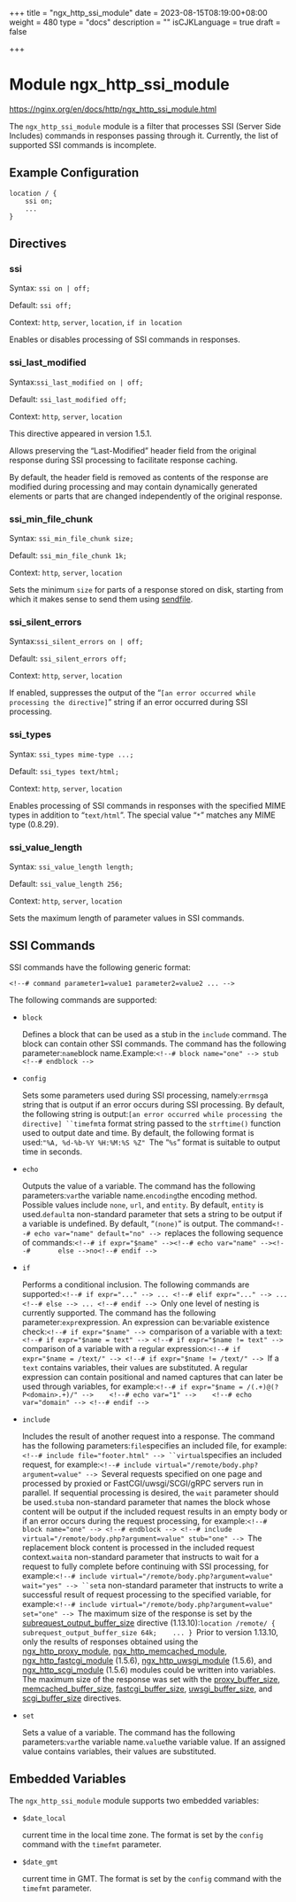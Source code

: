 +++
title = "ngx_http_ssi_module"
date = 2023-08-15T08:19:00+08:00
weight = 480
type = "docs"
description = ""
isCJKLanguage = true
draft = false

+++

# Module ngx_http_ssi_module

https://nginx.org/en/docs/http/ngx_http_ssi_module.html



The `ngx_http_ssi_module` module is a filter that processes SSI (Server Side Includes) commands in responses passing through it. Currently, the list of supported SSI commands is incomplete.



## Example Configuration



```
location / {
    ssi on;
    ...
}
```





## Directives



### ssi

  Syntax:  `ssi on | off;`

  Default: `ssi off;`

  Context: `http`, `server`, `location`, `if in location`


Enables or disables processing of SSI commands in responses.



### ssi_last_modified

  Syntax:`ssi_last_modified on | off;`

  Default: `ssi_last_modified off;`

  Context: `http`, `server`, `location`


This directive appeared in version 1.5.1.

Allows preserving the “Last-Modified” header field from the original response during SSI processing to facilitate response caching.

By default, the header field is removed as contents of the response are modified during processing and may contain dynamically generated elements or parts that are changed independently of the original response.



### ssi_min_file_chunk

  Syntax:  `ssi_min_file_chunk size;`

  Default: `ssi_min_file_chunk 1k;`

  Context: `http`, `server`, `location`


Sets the minimum `size` for parts of a response stored on disk, starting from which it makes sense to send them using [sendfile](https://nginx.org/en/docs/http/ngx_http_core_module.html#sendfile).



### ssi_silent_errors

  Syntax:`ssi_silent_errors on | off;`

  Default: `ssi_silent_errors off;`

  Context: `http`, `server`, `location`


If enabled, suppresses the output of the “`[an error occurred while processing the directive]`” string if an error occurred during SSI processing.



### ssi_types

  Syntax:  `ssi_types mime-type ...;`

  Default: `ssi_types text/html;`

  Context: `http`, `server`, `location`


Enables processing of SSI commands in responses with the specified MIME types in addition to “`text/html`”. The special value “`*`” matches any MIME type (0.8.29).



### ssi_value_length

  Syntax:  `ssi_value_length length;`

  Default: `ssi_value_length 256;`

  Context: `http`, `server`, `location`


Sets the maximum length of parameter values in SSI commands.



## SSI Commands

SSI commands have the following generic format:

```
<!--# command parameter1=value1 parameter2=value2 ... -->
```



The following commands are supported:

- `block`

  Defines a block that can be used as a stub in the `include` command. The block can contain other SSI commands. The command has the following parameter:`name`block name.Example:`<!--# block name="one" --> stub <!--# endblock --> `

- `config`

  Sets some parameters used during SSI processing, namely:`errmsg`a string that is output if an error occurs during SSI processing. By default, the following string is output:`[an error occurred while processing the directive] ``timefmt`a format string passed to the `strftime()` function used to output date and time. By default, the following format is used:`"%A, %d-%b-%Y %H:%M:%S %Z" `The “`%s`” format is suitable to output time in seconds.

- `echo`

  Outputs the value of a variable. The command has the following parameters:`var`the variable name.`encoding`the encoding method. Possible values include `none`, `url`, and `entity`. By default, `entity` is used.`default`a non-standard parameter that sets a string to be output if a variable is undefined. By default, “`(none)`” is output. The command`<!--# echo var="name" default="no" --> `replaces the following sequence of commands:`<!--# if expr="$name" --><!--# echo var="name" --><!--#       else -->no<!--# endif --> `

- `if`

  Performs a conditional inclusion. The following commands are supported:`<!--# if expr="..." --> ... <!--# elif expr="..." --> ... <!--# else --> ... <!--# endif --> `Only one level of nesting is currently supported. The command has the following parameter:`expr`expression. An expression can be:variable existence check:`<!--# if expr="$name" --> `comparison of a variable with a text:`<!--# if expr="$name = text" --> <!--# if expr="$name != text" --> `comparison of a variable with a regular expression:`<!--# if expr="$name = /text/" --> <!--# if expr="$name != /text/" --> `If a `text` contains variables, their values are substituted. A regular expression can contain positional and named captures that can later be used through variables, for example:`<!--# if expr="$name = /(.+)@(?P<domain>.+)/" -->    <!--# echo var="1" -->    <!--# echo var="domain" --> <!--# endif --> `

- `include`

  Includes the result of another request into a response. The command has the following parameters:`file`specifies an included file, for example:`<!--# include file="footer.html" --> ``virtual`specifies an included request, for example:`<!--# include virtual="/remote/body.php?argument=value" --> `Several requests specified on one page and processed by proxied or FastCGI/uwsgi/SCGI/gRPC servers run in parallel. If sequential processing is desired, the `wait` parameter should be used.`stub`a non-standard parameter that names the block whose content will be output if the included request results in an empty body or if an error occurs during the request processing, for example:`<!--# block name="one" --> <!--# endblock --> <!--# include virtual="/remote/body.php?argument=value" stub="one" --> `The replacement block content is processed in the included request context.`wait`a non-standard parameter that instructs to wait for a request to fully complete before continuing with SSI processing, for example:`<!--# include virtual="/remote/body.php?argument=value" wait="yes" --> ``set`a non-standard parameter that instructs to write a successful result of request processing to the specified variable, for example:`<!--# include virtual="/remote/body.php?argument=value" set="one" --> `The maximum size of the response is set by the [subrequest_output_buffer_size](https://nginx.org/en/docs/http/ngx_http_core_module.html#subrequest_output_buffer_size) directive (1.13.10):`location /remote/ {    subrequest_output_buffer_size 64k;    ... } `Prior to version 1.13.10, only the results of responses obtained using the [ngx_http_proxy_module](https://nginx.org/en/docs/http/ngx_http_proxy_module.html), [ngx_http_memcached_module](https://nginx.org/en/docs/http/ngx_http_memcached_module.html), [ngx_http_fastcgi_module](https://nginx.org/en/docs/http/ngx_http_fastcgi_module.html) (1.5.6), [ngx_http_uwsgi_module](https://nginx.org/en/docs/http/ngx_http_uwsgi_module.html) (1.5.6), and [ngx_http_scgi_module](https://nginx.org/en/docs/http/ngx_http_scgi_module.html) (1.5.6) modules could be written into variables. The maximum size of the response was set with the [proxy_buffer_size](https://nginx.org/en/docs/http/ngx_http_proxy_module.html#proxy_buffer_size), [memcached_buffer_size](https://nginx.org/en/docs/http/ngx_http_memcached_module.html#memcached_buffer_size), [fastcgi_buffer_size](https://nginx.org/en/docs/http/ngx_http_fastcgi_module.html#fastcgi_buffer_size), [uwsgi_buffer_size](https://nginx.org/en/docs/http/ngx_http_uwsgi_module.html#uwsgi_buffer_size), and [scgi_buffer_size](https://nginx.org/en/docs/http/ngx_http_scgi_module.html#scgi_buffer_size) directives.

- `set`

  Sets a value of a variable. The command has the following parameters:`var`the variable name.`value`the variable value. If an assigned value contains variables, their values are substituted.





## Embedded Variables

The `ngx_http_ssi_module` module supports two embedded variables:

- `$date_local`

  current time in the local time zone. The format is set by the `config` command with the `timefmt` parameter.

- `$date_gmt`

  current time in GMT. The format is set by the `config` command with the `timefmt` parameter.